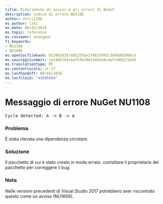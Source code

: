 ```yaml
---
title: Riferimento di avvisi e gli errori di NuGet
description: Codice di errore NU1108
author: zhili1208
ms.author: lzhi
ms.date: 06/25/2018
ms.topic: reference
ms.reviewer: anangaur
f1_keywords:
- NU1108
- NU1606
ms.openlocfilehash: b228028357e01255be17461f892c3048d02608cb
ms.sourcegitcommit: 1d1406764c6af5fb7801d462e0c4afc9092fa569
ms.translationtype: MT
ms.contentlocale: it-IT
ms.lasthandoff: 09/04/2018
ms.locfileid: "43545654"
---
```

# <a name="nuget-error-nu1108"></a>Messaggio di errore NuGet NU1108

<pre>Cycle detected: A -> B -> A</pre>

### <a name="issue"></a>Problema
È stata rilevata una dipendenza circolare.

### <a name="solution"></a>Soluzione
Il pacchetto di cui è stato creato in modo errato. contattare il proprietario del pacchetto per correggere il bug.

### <a name="note"></a>Nota
Nelle versioni precedenti di Visual Studio 2017 potrebbero aver riscontrato questo come un avviso (NU1606).
